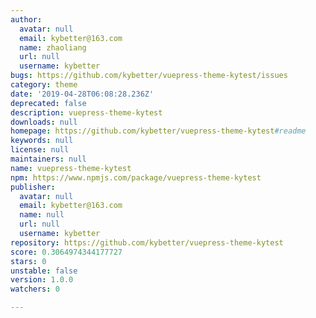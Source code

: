 ```yaml
---
author:
  avatar: null
  email: kybetter@163.com
  name: zhaoliang
  url: null
  username: kybetter
bugs: https://github.com/kybetter/vuepress-theme-kytest/issues
category: theme
date: '2019-04-28T06:08:28.236Z'
deprecated: false
description: vuepress-theme-kytest
downloads: null
homepage: https://github.com/kybetter/vuepress-theme-kytest#readme
keywords: null
license: null
maintainers: null
name: vuepress-theme-kytest
npm: https://www.npmjs.com/package/vuepress-theme-kytest
publisher:
  avatar: null
  email: kybetter@163.com
  name: null
  url: null
  username: kybetter
repository: https://github.com/kybetter/vuepress-theme-kytest
score: 0.3064974344177727
stars: 0
unstable: false
version: 1.0.0
watchers: 0

---
```


